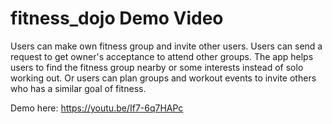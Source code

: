 # fitness_dojo Demo Video
Users can make own fitness group and invite other users. Users can send a request to get owner's acceptance to attend other groups.
The app helps users to find the fitness group nearby or some interests instead of solo working out.
Or users can plan groups and workout events to invite others who has a similar goal of fitness.

Demo here:
https://youtu.be/If7-6q7HAPc

